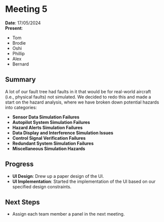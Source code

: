 # Meeting 5

**Date**: 17/05/2024  
**Present**: 
- Tom
- Brodie
- Oshi
- Phillip
- Alex
- Bernard

## Summary

A lot of our fault tree had faults in it that would be for real-world aircraft (i.e., physical faults) not simulated. We decided to redo this and made a start on the hazard analysis, where we have broken down potential hazards into categories:

- **Sensor Data Simulation Failures**
- **Autopilot System Simulation Failures**
- **Hazard Alerts Simulation Failures**
- **Data Display and Interference Simulation Issues**
- **Control Signal Verification Failures**
- **Redundant System Simulation Failures**
- **Miscellaneous Simulation Hazards**

## Progress

- **UI Design**: Drew up a paper design of the UI.
- **UI Implementation**: Started the implementation of the UI based on our specified design constraints.

## Next Steps

- Assign each team member a panel in the next meeting.
